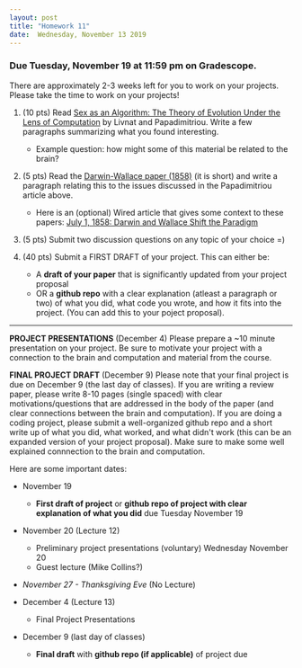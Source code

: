 ```yaml
---
layout: post
title: "Homework 11"
date:  Wednesday, November 13 2019
---
```


### Due Tuesday, November 19 at 11:59 pm on Gradescope. 

There are approximately 2-3 weeks left for you to work on your projects. Please take the time to work on your projects!

1. (10 pts) Read [Sex as an Algorithm: The Theory of Evolution Under the Lens of Computation](https://cacm.acm.org/magazines/2016/11/209128-sex-as-an-algorithm/fulltext) by Livnat and Papadimitriou. Write a few paragraphs summarizing what you found interesting. 
    * Example question: how might some of this material be related to the brain?

3. (5 pts) Read the [Darwin-Wallace paper (1858)](http://www.indiana.edu/~koertge/H205c/index.php) (it is short) and write a paragraph relating this to the issues discussed in the Papadimitriou article above.
    * Here is an (optional) Wired article that gives some context to these papers: [July 1, 1858: Darwin and Wallace Shift the Paradigm](https://www.wired.com/2011/07/0701darwin-wallace-linnaean-society-london/)

4. (5 pts) Submit two discussion questions on any topic of your choice =)

5. (40 pts) Submit a FIRST DRAFT of your project. This can either be:
    * A **draft of your paper** that is significantly updated from your project proposal
    * OR a **github repo** with a clear explanation (atleast a paragraph or two) of what you did, what code you wrote, and how it fits into the project. (You can add this to your poject proposal).
    
    
    
    
------------------------


**PROJECT PRESENTATIONS** (December 4)
Please prepare a ~10 minute presentation on your project. Be sure to motivate your project with a connection to the brain and computation and material from the course.
    

**FINAL PROJECT DRAFT** (December 9)
Please note that your final project is due on December 9 (the last day of classes). If you are writing a review paper, please write 8-10 pages (single spaced) with clear motivations/questions that are addressed in the body of the paper (and clear connections between the brain and computation). If you are doing a coding project, please submit a well-organized github repo and a short write up of what you did, what worked, and what didn't work (this can be an expanded version of your project proposal). Make sure to make some well explained connnection to the brain and computation.


 
 Here are some important dates:

* November 19
    * **First draft of project** or **github repo of project with clear explanation of what you did** due Tuesday November 19

* November 20 (Lecture 12)
    * Preliminary project presentations (voluntary) Wednesday November 20
    * Guest lecture (Mike Collins?)
    
* _November 27 - Thanksgiving Eve_ (No Lecture)

* December 4 (Lecture 13)
    * Final Project Presentations
    
* December 9 (last day of classes)
    * **Final draft** with **github repo (if applicable)** of project due
